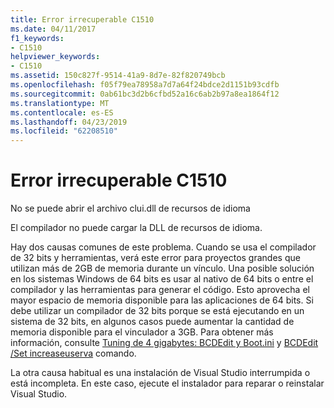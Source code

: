 ```yaml
---
title: Error irrecuperable C1510
ms.date: 04/11/2017
f1_keywords:
- C1510
helpviewer_keywords:
- C1510
ms.assetid: 150c827f-9514-41a9-8d7e-82f820749bcb
ms.openlocfilehash: f05f79ea78958a7d7a64f24bdce2d1151b93cdfb
ms.sourcegitcommit: 0ab61bc3d2b6cfbd52a16c6ab2b97a8ea1864f12
ms.translationtype: MT
ms.contentlocale: es-ES
ms.lasthandoff: 04/23/2019
ms.locfileid: "62208510"
---
```

# <a name="fatal-error-c1510"></a>Error irrecuperable C1510

No se puede abrir el archivo clui.dll de recursos de idioma

El compilador no puede cargar la DLL de recursos de idioma.

Hay dos causas comunes de este problema. Cuando se usa el compilador de 32 bits y herramientas, verá este error para proyectos grandes que utilizan más de 2GB de memoria durante un vínculo. Una posible solución en los sistemas Windows de 64 bits es usar al nativo de 64 bits o entre el compilador y las herramientas para generar el código. Esto aprovecha el mayor espacio de memoria disponible para las aplicaciones de 64 bits. Si debe utilizar un compilador de 32 bits porque se está ejecutando en un sistema de 32 bits, en algunos casos puede aumentar la cantidad de memoria disponible para el vinculador a 3GB. Para obtener más información, consulte [Tuning de 4 gigabytes: BCDEdit y Boot.ini](https://msdn.microsoft.com/library/vs/alm/bb613473) y [BCDEdit /Set increaseuserva](https://msdn.microsoft.com/library/ff542202.aspx) comando.

La otra causa habitual es una instalación de Visual Studio interrumpida o está incompleta. En este caso, ejecute el instalador para reparar o reinstalar Visual Studio.
